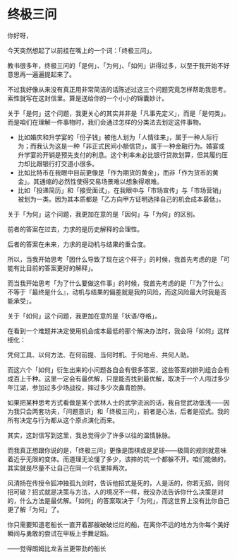 # 终极三问

你好呀，

今天突然想起了以前挂在嘴上的一个词：「终极三问」。

教书很多年，终极三问的「是何」、「为何」、「如何」讲得过多，以至于我开始不好意思再一遍遍提起来了。

不过我好像从来没有真正用非常简洁的话陈述过这三个问题究竟怎样帮助我思考。索性就写在这封信里。算是送给你的一个小小的锦囊妙计。

关于「是何」这个问题，我更关心的其实并非是「凡事先定义」，而是「是何类」。而是咱们在理解一件事物时，我们会通过怎样的分类法去划定这件事物。

- 比如婚庆和升学宴的「份子钱」被他人划为「人情往来」，属于一种人际行为；而我认为这是一种「非正式民间小额信贷」，属于一种金融行为。婚宴或升学宴的开销是预先支付的利息。这个利率未必比银行贷款划算，但其履约压力却比跟银行打交道小很多。
- 比如比特币在我眼中目前更像是「作为期货的黄金」，而非「作为货币的黄金」。其通缩的必然性使得交易场景难以想象得艰难。
- 比如「投递简历」和「接受面试」，在我眼中与「市场宣传」与「市场营销」被划为一类。因为其本质都是「乙方向甲方证明选择自己的机会成本最低」。

关于「为何」这个问题，我更加在意的是「因何」与「为何」的区别。

前者的答案在过去，力求的是历史解释的合理性。

后者的答案在未来，力求的是动机与结果的重合度。

所以，当我开始思考「因什么导致了现在这个样子」的时候，我首先考虑的是「可能有比目前的答案更好的解释」。

而当我开始思考「为了什么要做这件事」的时候，我首先考虑的是「『为了什么』不等于『最终是什么』，动机与结果的偏差就是我的风险，而这风险最大时我是否能承受」。

关于「如何」这个问题，我更加在意的是「状语/夺格」。

在看到一个难题并决定使用机会成本最低的那个解决办法时，我会将「如何」这样细化：

凭何工具、以何方法、在何前提、当何时机、于何地点、共何人助。

而这六个「如何」衍生出来的小问题各自会有很多答案，这些答案的排列组合会有成百上千种。这里一定会有最优解，只是能否找到最优解，取决于一个人闯过多少年江湖，参加过多少场战役，摔过多少次鼻青脸肿。

如果把某种思考方式看做是某个武林人士的武学流派的话，我自觉武功低浅——因为我只会两套功夫，「问题意识」和「终极三问」，前者是心法，后者是招式。我的所有决定与行为都从这个原点演化而来。

其实，这封信写到这里，我总觉得少了许多以往的温情脉脉。

而我真正想跟你说的是，「终极三问」更像是围棋或是足球——极简的规则就意味着近乎无限的变体。而道理无论懂了多少，该摔的坑一个都躲不开。咱们能做的，其实就是尽量不让自己在同一个坑里摔两次。

风清扬在传授令狐冲独孤九剑时，告诉他招式是死的，人是活的，你若无招，则何招可破？招式就是决策与方法，人的境况不一样，我没办法告诉你什么决策是对的，什么方法是最优解。「如何」的答案取决于「为何」，而这世界上没有比你自己更了解「为何」了。

你只需要知道老船长一直开着那艘破破烂烂的船，在离你不远的地方为你每个美好瞬间与勇敢的尝试在甲板上手舞足蹈。

——觉得朗姆比龙舌兰更带劲的船长
